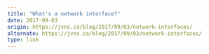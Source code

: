 ```yaml
---
title: "What's a network interface?"
date: 2017-09-03
origin: https://jvns.ca/blog/2017/09/03/network-interfaces/
alternate: https://jvns.ca/blog/2017/09/03/network-interfaces/
type: link
---
```


